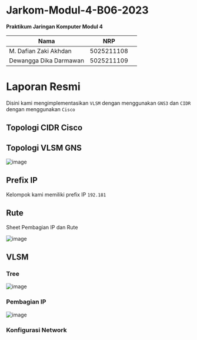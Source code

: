 # Jarkom-Modul-4-B06-2023

**Praktikum Jaringan Komputer Modul 4**

| Nama                   | NRP        |     |
| ---------------------- | ---------- | --- |
| M. Dafian Zaki Akhdan  | 5025211108 |
| Dewangga Dika Darmawan | 5025211109 |

# Laporan Resmi

Disini kami mengimplementasikan `VLSM` dengan menggunakan `GNS3` dan `CIDR` dengan menggunakan `Cisco`

## Topologi CIDR Cisco

## Topologi VLSM GNS

![image](https://github.com/Rencist/A07_Sisop_Individu_Modul_3/assets/91055469/e39d00c4-4761-45f0-980b-a2daacdec250)

## Prefix IP

Kelompok kami memiliki prefix IP `192.181`

## Rute

Sheet Pembagian IP dan Rute

![image](https://github.com/Rencist/A07_Sisop_Individu_Modul_3/assets/91055469/058410ee-f9da-4cd2-a975-3c9f4dd81b5b)

## VLSM

### Tree

![image](https://github.com/Rencist/A07_Sisop_Individu_Modul_3/assets/91055469/a64d5ddb-9c47-4ba6-bc8c-80402f4b5b8c)

### Pembagian IP

![image](https://github.com/Rencist/A07_Sisop_Individu_Modul_3/assets/91055469/6fb41f00-6e7e-4231-bca2-3423bd31a196)

### Konfigurasi Network
